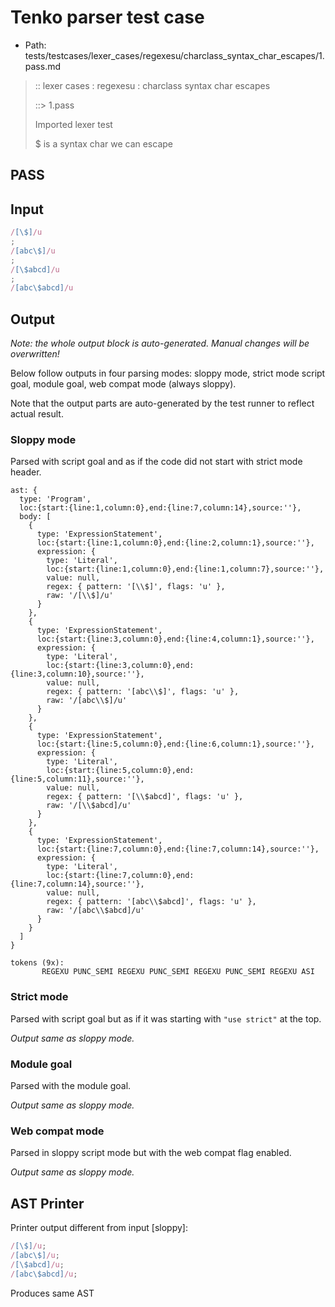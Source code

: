 # Tenko parser test case

- Path: tests/testcases/lexer_cases/regexesu/charclass_syntax_char_escapes/1.pass.md

> :: lexer cases : regexesu : charclass syntax char escapes
>
> ::> 1.pass
>
> Imported lexer test
>
> $ is a syntax char we can escape

## PASS

## Input

`````js
/[\$]/u
;
/[abc\$]/u
;
/[\$abcd]/u
;
/[abc\$abcd]/u
`````

## Output

_Note: the whole output block is auto-generated. Manual changes will be overwritten!_

Below follow outputs in four parsing modes: sloppy mode, strict mode script goal, module goal, web compat mode (always sloppy).

Note that the output parts are auto-generated by the test runner to reflect actual result.

### Sloppy mode

Parsed with script goal and as if the code did not start with strict mode header.

`````
ast: {
  type: 'Program',
  loc:{start:{line:1,column:0},end:{line:7,column:14},source:''},
  body: [
    {
      type: 'ExpressionStatement',
      loc:{start:{line:1,column:0},end:{line:2,column:1},source:''},
      expression: {
        type: 'Literal',
        loc:{start:{line:1,column:0},end:{line:1,column:7},source:''},
        value: null,
        regex: { pattern: '[\\$]', flags: 'u' },
        raw: '/[\\$]/u'
      }
    },
    {
      type: 'ExpressionStatement',
      loc:{start:{line:3,column:0},end:{line:4,column:1},source:''},
      expression: {
        type: 'Literal',
        loc:{start:{line:3,column:0},end:{line:3,column:10},source:''},
        value: null,
        regex: { pattern: '[abc\\$]', flags: 'u' },
        raw: '/[abc\\$]/u'
      }
    },
    {
      type: 'ExpressionStatement',
      loc:{start:{line:5,column:0},end:{line:6,column:1},source:''},
      expression: {
        type: 'Literal',
        loc:{start:{line:5,column:0},end:{line:5,column:11},source:''},
        value: null,
        regex: { pattern: '[\\$abcd]', flags: 'u' },
        raw: '/[\\$abcd]/u'
      }
    },
    {
      type: 'ExpressionStatement',
      loc:{start:{line:7,column:0},end:{line:7,column:14},source:''},
      expression: {
        type: 'Literal',
        loc:{start:{line:7,column:0},end:{line:7,column:14},source:''},
        value: null,
        regex: { pattern: '[abc\\$abcd]', flags: 'u' },
        raw: '/[abc\\$abcd]/u'
      }
    }
  ]
}

tokens (9x):
       REGEXU PUNC_SEMI REGEXU PUNC_SEMI REGEXU PUNC_SEMI REGEXU ASI
`````

### Strict mode

Parsed with script goal but as if it was starting with `"use strict"` at the top.

_Output same as sloppy mode._

### Module goal

Parsed with the module goal.

_Output same as sloppy mode._

### Web compat mode

Parsed in sloppy script mode but with the web compat flag enabled.

_Output same as sloppy mode._

## AST Printer

Printer output different from input [sloppy]:

````js
/[\$]/u;
/[abc\$]/u;
/[\$abcd]/u;
/[abc\$abcd]/u;
````

Produces same AST
